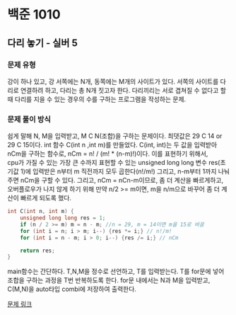 # 백준 1010
## 다리 놓기 - 실버 5
### 문제 유형

강이 하나 있고, 강 서쪽에는 N개, 동쪽에는 M개의 사이트가 있다. 서쪽의 사이트를 다리로 연결하려 하고,
다리는 총 N개 짓고자 한다. 다리끼리는 서로 겹쳐질 수 없다고 할 때 다리를 지을 수 있는 경우의 수를 구하는
프로그램을 작성하는 문제.

### 문제 풀이 방식

쉽게 말해 N, M을 입력받고, M C N(조합)을 구하는 문제이다. 최댓값은 29 C 14 or 29 C 15이다.
int 함수 C(int n ,int m)를 만들었다. C(int, int)는 두 값을 입력받아 nCm을 구하는 함수로,
nCm = n! / (m! * (n-m)!)이다. 이를 표현하기 위해서,   
cpu가 가질 수 있는 가장 큰 수까지 표현할 수 있는 unsigned long long 변수 res(초기값 1)에 입력받은 
n부터 m 직전까지 모두 곱한다(n!/m!) 그리고,  n-m부터 1까지 나눠주면 nCm을 구할 수 있다.
그리고, nCm = nCn-m이므로, 좀 더 계산을 빠르게하고, 오버플로우가 나지 않게 하기 위해 만약 n/2 >= m이면,
m을 n/m으로 바꾸어 좀 더 계산이 빠르게 되도록 했다.
~~~cpp
int C(int n, int m) {
    unsigned long long res = 1;
    if (n / 2 >= m) m = n - m; //n = 29, m = 14이면 m을 15로 바꿈
    for (int i = n; i > m; i--) {res *= i;} // n!/m!
    for (int i = n - m; i > 0; i--) {res /= i;} // nCm

    return res;
}
~~~

main함수는 간단하다. T,N,M을 정수로 선언하고, T를 입력받는다. T를 for문에 넣어 조합을 구하는 과정을 T번
반복하도록 한다. for문 내에서는 N과 M을 입력받고, C(M,N)을 auto타입 combi에 저장하여 출력한다.


[문제 링크](BJ1010.cpp)
